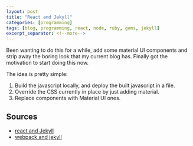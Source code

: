 ```yaml
---
layout: post
title: "React and Jekyll"
categories: [programming]
tags: [blog, programming, react, node, ruby, gems, jekyll]
excerpt_separator: <!--more-->
---
```


Been wanting to do this for a while, add some material UI components and strip away the boring look that my current blog has. Finally got the motivation to start doing this now.

<!--more-->

The idea is pretty simple:
1. Build the javascript locally, and deploy the built javascript in a file.
2. Override the CSS currently in place by just adding material.
3. Replace components with Material UI ones.

## Sources

- [react and Jekyll](https://medium.com/better-programming/build-your-great-modern-static-website-with-this-boilerplate-using-jekyll-react-and-webpack-cd63e03e4984)
- [webpack and jekyll](https://medium.com/@allizadrozny/using-webpack-and-react-with-jekyll-cfe137f8a2cc)